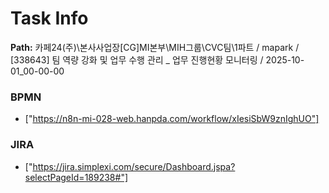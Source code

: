 # Task Info

**Path:** 카페24(주)\본사사업장\[CG]MI본부\MIH그룹\CVC팀\1파트 / mapark / [338643] 팀 역량 강화 및 업무 수행 관리 _ 업무 진행현황 모니터링 / 2025-10-01_00-00-00

### BPMN
- ["https://n8n-mi-028-web.hanpda.com/workflow/xIesiSbW9znIghUO"]

### JIRA
- ["https://jira.simplexi.com/secure/Dashboard.jspa?selectPageId=189238#"]

